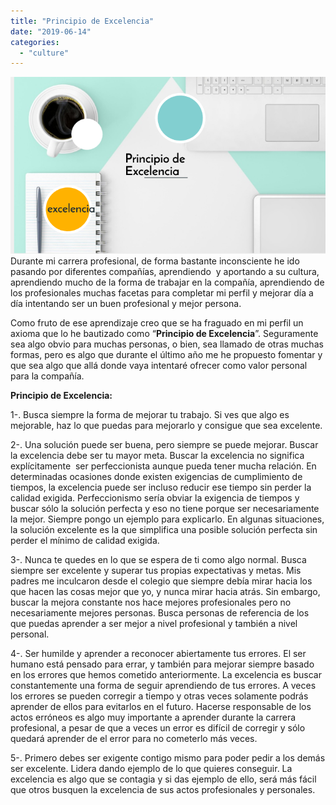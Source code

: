 ```yaml
---
title: "Principio de Excelencia"
date: "2019-06-14"
categories: 
  - "culture"
---
```


![dcslqeamayonbkrvkxfzbdpkjt6jc3sachvcdoaizecfr3dnitcq_3_0](images/dcslqeamayonbkrvkxfzbdpkjt6jc3sachvcdoaizecfr3dnitcq_3_0.png)Durante mi carrera profesional, de forma bastante inconsciente he ido pasando por diferentes compañías, aprendiendo  y aportando a su cultura, aprendiendo mucho de la forma de trabajar en la compañía, aprendiendo de los profesionales muchas facetas para completar mi perfil y mejorar día a día intentando ser un buen profesional y mejor persona.

Como fruto de ese aprendizaje creo que se ha fraguado en mi perfil un axioma que lo he bautizado como “**Principio de Excelencia**”. Seguramente sea algo obvio para muchas personas, o bien, sea llamado de otras muchas formas, pero es algo que durante el último año me he propuesto fomentar y que sea algo que allá donde vaya intentaré ofrecer como valor personal para la compañía.

**Principio de Excelencia:**

1-. Busca siempre la forma de mejorar tu trabajo. Si ves que algo es mejorable, haz lo que puedas para mejorarlo y consigue que sea excelente.

2-. Una solución puede ser buena, pero siempre se puede mejorar. Buscar la excelencia debe ser tu mayor meta. Buscar la excelencia no significa explícitamente  ser perfeccionista aunque pueda tener mucha relación. En determinadas ocasiones donde existen exigencias de cumplimiento de tiempos, la excelencia puede ser incluso reducir ese tiempo sin perder la calidad exigida. Perfeccionismo sería obviar la exigencia de tiempos y buscar sólo la solución perfecta y eso no tiene porque ser necesariamente la mejor. Siempre pongo un ejemplo para explicarlo. En algunas situaciones, la solución excelente es la que simplifica una posible solución perfecta sin perder el mínimo de calidad exigida.

3-. Nunca te quedes en lo que se espera de ti como algo normal. Busca siempre ser excelente y superar tus propias expectativas y metas. Mis padres me inculcaron desde el colegio que siempre debía mirar hacia los que hacen las cosas mejor que yo, y nunca mirar hacia atrás. Sin embargo, buscar la mejora constante nos hace mejores profesionales pero no necesariamente mejores personas. Busca personas de referencia de los que puedas aprender a ser mejor a nivel profesional y también a nivel personal.

4-. Ser humilde y aprender a reconocer abiertamente tus errores. El ser humano está pensado para errar, y también para mejorar siempre basado en los errores que hemos cometido anteriormente. La excelencia es buscar constantemente una forma de seguir aprendiendo de tus errores. A veces los errores se pueden corregir a tiempo y otras veces solamente podrás aprender de ellos para evitarlos en el futuro. Hacerse responsable de los actos erróneos es algo muy importante a aprender durante la carrera profesional, a pesar de que a veces un error es difícil de corregir y sólo quedará aprender de el error para no cometerlo más veces.

5-. Primero debes ser exigente contigo mismo para poder pedir a los demás ser excelente. Lidera dando ejemplo de lo que quieres conseguir. La excelencia es algo que se contagia y si das ejemplo de ello, será más fácil que otros busquen la excelencia de sus actos profesionales y personales.
